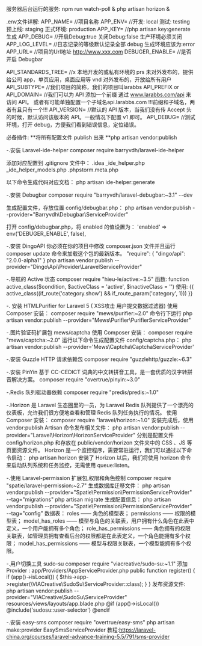 服务器后台运行的服务:
npm run watch-poll &
php artisan horizon &

.env文件详解:
APP_NAME=                                     //项目名称
APP_ENV=                                      //开发: local    测试: testing    预上线: staging    正式环境: production
APP_KEY=                                      //php artisan key:generate 生成
APP_DEBUG=                                    //开启Debug:true   关闭Debug:false 生产环境必须关闭
APP_LOG_LEVEL=                                //日志记录的等级默认记录全部 debug 生成环境应该为:error
APP_URL=                                      //项目的Url地址  http://www.xxx.com
DEBUGER_ENABLE=                               //是否开启 Debugbar

API_STANDARDS_TREE=                           //x 本地开发的或私有环境的   prs 未对外发布的，提供给公司 app，单页应用，桌面应用等  vnd 对外发布的，开放给所有用户
API_SUBTYPE=                                  //我们项目的简称，我们的项目叫larabbs
API_PREFIX or API_DOMAIN=                     //我们可以为 API 添加一个前缀 通过 www.larabbs.com/api 来访问 API。 或者有可能单独配置一个子域名api.larabbs.com !!!前缀和子域名，两者有且只有一个!!!
API_VERSION=                                  //默认的 API 版本，当我们没有传 Accept 头的时候，默认访问该版本的 API。一般情况下配置 v1 即可。
API_DEBUG=                                    //测试环境，打开 debug，方便我们看到错误信息，定位错误。

必备插件:
**将所有配置文件 publish 出来
**php artisan vendor:publish

-.安装 Laravel-ide-helper
composer require barryvdh/laravel-ide-helper

添加对应配置到 .gitignore 文件中：
.idea
_ide_helper.php
_ide_helper_models.php
.phpstorm.meta.php

以下命令生成代码对应文档：
php artisan ide-helper:generate

-.安装 Debugbar
composer require "barryvdh/laravel-debugbar:~3.1" --dev

生成配置文件，存放位置 config/debugbar.php：
php artisan vendor:publish --provider="Barryvdh\Debugbar\ServiceProvider"

打开 config/debugbar.php，将 enabled 的值设置为：
'enabled' => env('DEBUGER_ENABLE', false),

-.安装 DingoAPI
你必须在你的项目中修改 composer.json 文件并且运行 composer update 命令来加载这个包的最新版本。
"require": {
    "dingo/api": "2.0.0-alpha1"
}
php artisan vendor:publish --provider="Dingo\Api\Provider\LaravelServiceProvider"


-.导航的 Active 状态
composer require "hieu-le/active:~3.5"
函数:
function active_class($condition, $activeClass = 'active', $inactiveClass = '')
使用:
{{ active_class((if_route('category.show') && if_route_param('category', 1))) }}


-. 安装 HTMLPurifier for Laravel 5 ( XSS攻击 用户提交数据过滤器)
使用 Composer 安装：
composer require "mews/purifier:~2.0"
命令行下运行
php artisan vendor:publish --provider="Mews\Purifier\PurifierServiceProvider"


-.图片验证码扩展包 mews/captcha
使用 Composer 安装：
composer require "mews/captcha:~2.0"
运行以下命令生成配置文件 config/captcha.php：
php artisan vendor:publish --provider='Mews\Captcha\CaptchaServiceProvider'


-.安装 Guzzle HTTP 请求依赖包
composer require "guzzlehttp/guzzle:~6.3"


-.安装 PinYin 基于 CC-CEDICT 词典的中文转拼音工具，是一套优质的汉字转拼音解决方案。
composer require "overtrue/pinyin:~3.0"


-.Redis 队列驱动器依赖
composer require "predis/predis:~1.0"


-.Horizon 是 Laravel 生态圈里的一员，为 Laravel Redis 队列提供了一个漂亮的仪表板，允许我们很方便地查看和管理 Redis 队列任务执行的情况。
使用 Composer 安装：
composer require "laravel/horizon:~1.0"
安装完成后，使用 vendor:publish Artisan 命令发布相关文件：
php artisan vendor:publish --provider="Laravel\Horizon\HorizonServiceProvider"
分别是配置文件 config/horizon.php 和存放在 public/vendor/horizon 文件夹中的 CSS 、JS 等页面资源文件。
Horizon 是一个监控程序，需要常驻运行，我们可以通过以下命令启动：
php artisan horizon
安装了 Horizon 以后，我们将使用 horizon 命令来启动队列系统和任务监控，无需使用 queue:listen。


-.使用 Laravel-permission 扩展包,权限和角色控制
composer require "spatie/laravel-permission:~2.7"
生成数据库迁移文件：
php artisan vendor:publish --provider="Spatie\Permission\PermissionServiceProvider" --tag="migrations"
php artisan migrate
生成配置信息：
php artisan vendor:publish --provider="Spatie\Permission\PermissionServiceProvider" --tag="config"
数据表：
roles —— 角色的模型表；
permissions —— 权限的模型表；
model_has_roles —— 模型与角色的关联表，用户拥有什么角色在此表中定义，一个用户能拥有多个角色；
role_has_permissions —— 角色拥有的权限关联表，如管理员拥有查看后台的权限都是在此表定义，一个角色能拥有多个权限；
model_has_permissions —— 模型与权限关联表，一个模型能拥有多个权限。


-.用户切换工具 sudo-su
composer require "viacreative/sudo-su:~1.1"
添加 Provider :
app/Providers/AppServiceProvider.php
    public function register()
    {
        if (app()->isLocal()) {
            $this->app->register(\VIACreative\SudoSu\ServiceProvider::class);
        }
    }
发布资源文件:
php artisan vendor:publish --provider="VIACreative\SudoSu\ServiceProvider"
resources/views/layouts/app.blade.php
    @if (app()->isLocal())
        @include('sudosu::user-selector')
    @endif

-.安装 easy-sms
composer require "overtrue/easy-sms"
php artisan make:provider EasySmsServiceProvider
教程:https://laravel-china.org/courses/laravel-advance-training-5.5/791/sms-provider